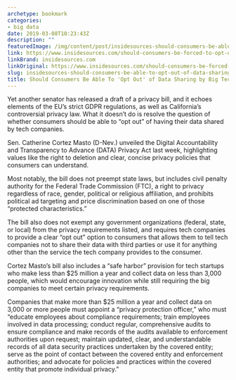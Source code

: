 ```yaml
---
archetype: bookmark
categories:
- big data
date: 2019-03-08T10:23:43Z
description: ""
featuredImage: /img/content/post/insidesources-should-consumers-be-able-to-opt-out-of-data-sharing-by-big-tech-insidesources.jpg
link: https://www.insidesources.com/should-consumers-be-forced-to-opt-out-of-data-sharing-by-big-tech/
linkBrand: insidesources.com
linkOriginal: https://www.insidesources.com/should-consumers-be-forced-to-opt-out-of-data-sharing-by-big-tech/
slug: insidesources-should-consumers-be-able-to-opt-out-of-data-sharing-by-big-tech-insidesources
title: Should Consumers Be Able To 'Opt Out' of Data Sharing by Big Tech? – InsideSources
---
```

Yet another senator has released a draft of a privacy bill, and it echoes elements of the EU’s strict GDPR regulations, as well as California’s controversial privacy law. What it doesn’t do is resolve the question of whether consumers should be able to “opt out” of having their data shared by tech companies.

Sen. Catherine Cortez Masto (D-Nev.) unveiled the Digital Accountability and Transparency to Advance (DATA) Privacy Act last week, highlighting values like the right to deletion and clear, concise privacy policies that consumers can understand.

Most notably, the bill does not preempt state laws, but includes civil penalty authority for the Federal Trade Commission (FTC), a right to privacy regardless of race, gender, political or religious affiliation, and prohibits political ad targeting and price discrimination based on one of those “protected characteristics.”

The bill also does not exempt any government organizations (federal, state, or local) from the privacy requirements listed, and requires tech companies to provide a clear “opt out” option to consumers that allows them to tell tech companies not to share their data with third parties or use it for anything other than the service the tech company provides to the consumer.

Cortez Masto’s bill also includes a “safe harbor” provision for tech startups who make less than $25 million a year and collect data on less than 3,000 people, which would encourage innovation while still requiring the big companies to meet certain privacy requirements.

Companies that make more than $25 million a year and collect data on 3,000 or more people must appoint a “privacy protection officer,” who must “educate employees about compliance requirements; train employees involved in data processing; conduct regular, comprehensive audits to ensure compliance and make records of the audits available to enforcement authorities upon request; maintain updated, clear, and understandable records of all data security practices undertaken by the covered entity; serve as the point of contact between the covered entity and enforcement authorities; and advocate for policies and practices within the covered entity that promote individual privacy.”

